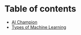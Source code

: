 # Table of contents

* [AI Champion](README.md)
* [Types of Machine Learning](machine-learning-algorithms.md)

